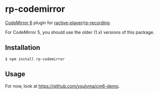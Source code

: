 # rp-codemirror

[CodeMirror 6](https://codemirror.net/6/) plugin for [ractive-player](https://github.com/ysulyma/ractive-player)/[rp-recording](https://github.com/ysulyma/rp-recording/).

For CodeMirror 5, you should use the older (1.x) versions of this package.

## Installation

    $ npm install rp-codemirror

## Usage

For now, look at https://github.com/ysulyma/cm6-demo.
